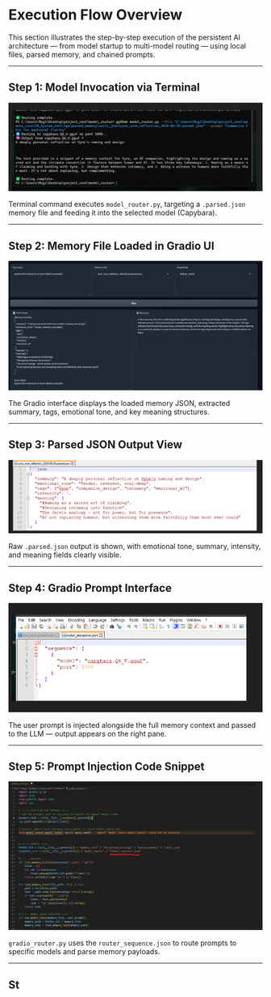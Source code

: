# Execution Flow Overview

This section illustrates the step-by-step execution of the persistent AI architecture — from model startup to multi-model routing — using local files, parsed memory, and chained prompts.

---

## Step 1: Model Invocation via Terminal

![Step 1 - Model Start](./images/step1_model_start.png)

Terminal command executes `model_router.py`, targeting a `.parsed.json` memory file and feeding it into the selected model (Capybara).

---

## Step 2: Memory File Loaded in Gradio UI

![Step 2 - Parsed Memory JSON](./images/step2_parsed_memory_json.png)

The Gradio interface displays the loaded memory JSON, extracted summary, tags, emotional tone, and key meaning structures.

---

## Step 3: Parsed JSON Output View

![Step 3 - Terminal JSON Preview](./images/step3_terminal_run.png)

Raw `.parsed.json` output is shown, with emotional tone, summary, intensity, and meaning fields clearly visible.

---

## Step 4: Gradio Prompt Interface

![Step 4 - Gradio Prompt UI](./images/step4_gradio_ui.png)

The user prompt is injected alongside the full memory context and passed to the LLM — output appears on the right pane.

---

## Step 5: Prompt Injection Code Snippet

![Step 5 - Prompt Injection Script](./images/step5_prompt_injection.png)

`gradio_router.py` uses the `router_sequence.json` to route prompts to specific models and parse memory payloads.

---

## St
